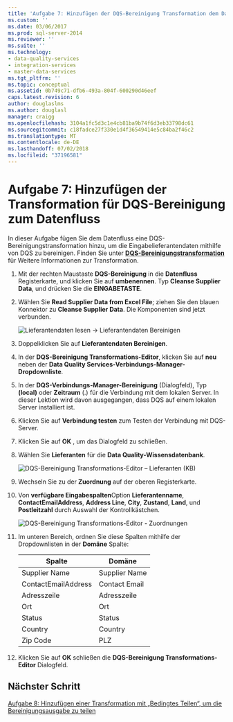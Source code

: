 ```yaml
---
title: 'Aufgabe 7: Hinzufügen der DQS-Bereinigung Transformation dem Datenfluss | Microsoft-Dokumentation'
ms.custom: ''
ms.date: 03/06/2017
ms.prod: sql-server-2014
ms.reviewer: ''
ms.suite: ''
ms.technology:
- data-quality-services
- integration-services
- master-data-services
ms.tgt_pltfrm: ''
ms.topic: conceptual
ms.assetid: 0b749c71-dfb6-493a-804f-600290d46eef
caps.latest.revision: 6
author: douglaslms
ms.author: douglasl
manager: craigg
ms.openlocfilehash: 3104a1fc5d3c1e4cb81ba9b74f6d3eb33798dc61
ms.sourcegitcommit: c18fadce27f330e1d4f36549414e5c84ba2f46c2
ms.translationtype: MT
ms.contentlocale: de-DE
ms.lasthandoff: 07/02/2018
ms.locfileid: "37196581"
---
```

# <a name="task-7-adding-dqs-cleansing-transform-to-the-data-flow"></a>Aufgabe 7: Hinzufügen der Transformation für DQS-Bereinigung zum Datenfluss
  In dieser Aufgabe fügen Sie dem Datenfluss eine DQS-Bereinigungstransformation hinzu, um die Eingabelieferantendaten mithilfe von DQS zu bereinigen. Finden Sie unter **[DQS-Bereinigungstransformation](http://msdn.microsoft.com/library/ee677619.aspx)** für Weitere Informationen zur Transformation.  
  
1.  Mit der rechten Maustaste **DQS-Bereinigung** in die **Datenfluss** Registerkarte, und klicken Sie auf **umbenennen**. Typ **Cleanse Supplier Data**, und drücken Sie die **EINGABETASTE**.  
  
2.  Wählen Sie **Read Supplier Data from Excel File**; ziehen Sie den blauen Konnektor zu **Cleanse Supplier Data**. Die Komponenten sind jetzt verbunden.  
  
     ![Lieferantendaten lesen -> Lieferantendaten Bereinigen](../../2014/tutorials/media/et-addingdqscleansingtransformtothedataflow-01.jpg "Lieferantendaten lesen -> Lieferantendaten bereinigen")  
  
3.  Doppelklicken Sie auf **Lieferantendaten Bereinigen**.  
  
4.  In der **DQS-Bereinigung Transformations-Editor**, klicken Sie auf **neu** neben der **Data Quality Services-Verbindungs-Manager-Dropdownliste**.  
  
5.  In der **DQS-Verbindungs-Manager-Bereinigung** (Dialogfeld), Typ **(local)** oder **Zeitraum** (.) für die Verbindung mit dem lokalen Server. In dieser Lektion wird davon ausgegangen, dass DQS auf einem lokalen Server installiert ist.  
  
6.  Klicken Sie auf **Verbindung testen** zum Testen der Verbindung mit DQS-Server.  
  
7.  Klicken Sie auf **OK** , um das Dialogfeld zu schließen.  
  
8.  Wählen Sie **Lieferanten** für die **Data Quality-Wissensdatenbank**.  
  
     ![DQS-Bereinigung Transformations-Editor – Lieferanten (KB)](../../2014/tutorials/media/et-addingdqscleansingtransformtothedataflow-02.jpg "DQS-Bereinigung Transformations-Editor – Lieferanten (KB)")  
  
9. Wechseln Sie zu der **Zuordnung** auf der oberen Registerkarte.  
  
10. Von **verfügbare Eingabespalten**Option **Lieferantenname**, **ContactEmailAddress**, **Address Line**, **City**, **Zustand**, **Land**, und **Postleitzahl** durch Auswahl der Kontrollkästchen.  
  
     ![DQS-Bereinigung Transformations-Editor - Zuordnungen](../../2014/tutorials/media/et-addingdqscleansingtransformtothedataflow-03.jpg "DQS-Bereinigung Transformations-Editor - Zuordnungen")  
  
11. Im unteren Bereich, ordnen Sie diese Spalten mithilfe der Dropdownlisten in der **Domäne** Spalte:  
  
    |Spalte|Domäne|  
    |------------|------------|  
    |Supplier Name|Supplier Name|  
    |ContactEmailAddress|Contact Email|  
    |Adresszeile|Adresszeile|  
    |Ort|Ort|  
    |Status|Status|  
    |Country|Country|  
    |Zip Code|PLZ|  
  
12. Klicken Sie auf **OK** schließen die **DQS-Bereinigung Transformations-Editor** Dialogfeld.  
  
## <a name="next-step"></a>Nächster Schritt  
 [Aufgabe 8: Hinzufügen einer Transformation mit „Bedingtes Teilen“, um die Bereinigungsausgabe zu teilen](../../2014/tutorials/task-8-adding-conditional-split-transform-to-split-cleansing-output.md)  
  
  
